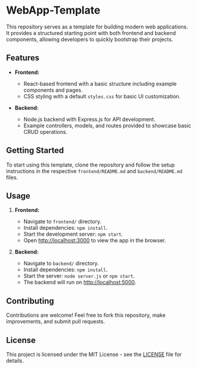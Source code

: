 # WebApp-Template

This repository serves as a template for building modern web applications. It provides a structured starting point with both frontend and backend components, allowing developers to quickly bootstrap their projects.

## Features

- **Frontend:**
  - React-based frontend with a basic structure including example components and pages.
  - CSS styling with a default `styles.css` for basic UI customization.
  
- **Backend:**
  - Node.js backend with Express.js for API development.
  - Example controllers, models, and routes provided to showcase basic CRUD operations.
  
## Getting Started

To start using this template, clone the repository and follow the setup instructions in the respective `frontend/README.md` and `backend/README.md` files.

## Usage

1. **Frontend:**
   - Navigate to `frontend/` directory.
   - Install dependencies: `npm install`.
   - Start the development server: `npm start`.
   - Open [http://localhost:3000](http://localhost:3000) to view the app in the browser.

2. **Backend:**
   - Navigate to `backend/` directory.
   - Install dependencies: `npm install`.
   - Start the server: `node server.js` or `npm start`.
   - The backend will run on [http://localhost:5000](http://localhost:5000).

## Contributing

Contributions are welcome! Feel free to fork this repository, make improvements, and submit pull requests.

## License

This project is licensed under the MIT License - see the [LICENSE](LICENSE) file for details.
